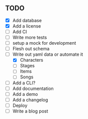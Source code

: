 ## TODO
- [x] Add database
- [x] Add a license
- [ ] Add CI
- [ ] Write more tests
- [ ] setup a mock for development
- [ ] Flesh out schema
- [ ] Write out yaml data or automate it
    - [x] Characters
    - [ ] Stages
    - [ ] Items
    - [ ] Songs
- [ ] Add a CLI?
- [ ] Add documentation
- [ ] Add a demo
- [ ] Add a changelog
- [ ] Deploy
- [ ] Write a blog post
